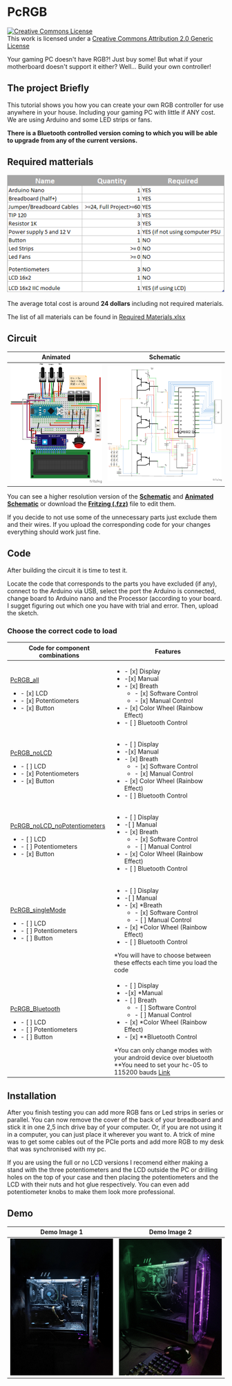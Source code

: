 # PcRGB
<a rel="license" href="http://creativecommons.org/licenses/by/2.0/"><img alt="Creative Commons License" style="border-width:0" src="https://i.creativecommons.org/l/by/2.0/88x31.png" /></a><br />This work is licensed under a <a rel="license" href="http://creativecommons.org/licenses/by/2.0/">Creative Commons Attribution 2.0 Generic License</a>

Your gaming PC doesn't have RGB?! Just buy some! But what if your motherboard doesn't support it either? Well... Build your own controller!

## The project Briefly 
This tutorial shows you how you can create your own RGB controller for use anywhere in your house. Including your gaming PC with little if ANY cost.
We are using Arduino and some LED strips or fans.

**There is a Bluetooth controlled version coming to which you will be able to upgrade from any of the current versions.**

## Required matterials
![ListOfMaterials](Images/Reuired%20Materials.png)

The average total cost is around **24 dollars** including not required materials.

The list of all materials can be found in [Required Materials.xlsx][MaterialList]

## Circuit
**Animated**|**Schematic**  
------------|-------------
![GraphicalConnection](Images/Schematics_graphical.png)|![ScematicConnection](Images/Schematics_schem.png)

You can see a higher resolution version of the [**Schematic**][schem] and [**Animated Schematic**][schemAnim] or download the [**Fritzing (.fzz)**][Fritzing] file to edit them.

If you decide to not use some of the unnecessary parts just exclude them and their wires. If you upload the corresponding code for your changes everything should work just fine.

## Code 
After building the circuit it is time to test it.

Locate the code that corresponds to the parts you have excluded (if any), connect to the Arduino via USB, select the port the Arduino is connected, change board to Arduino nano and the Processor (according to your board. I sugget figuring out which one you have with trial and error. Then, upload the sketch.

### Choose the correct code to load
| Code for component combinations | Features |
| -----|----- |
| [PcRGB_all][codeall]<ul><li>- [x] LCD</li><li>- [x] Potentiometers</li><li>- [x] Button</li></ul> | <ul><li>- [x] Display</li><li>-[x] Manual</li><li>- [x] Breath<ul><li>- [x] Software Control</li><li>- [x] Manual Control</li></ul></li><li>- [x] Color Wheel (Rainbow Effect)</li><li>- [ ] Bluetooth Control</li></ul> |
| [PcRGB_noLCD][codenoLCD]<ul><li>- [ ] LCD</li><li>- [x] Potentiometers</li><li>- [x] Button</li></ul>| <ul><li>- [ ] Display</li><li>-[x] Manual</li><li>- [x] Breath<ul><li>- [x] Software Control</li><li>- [x] Manual Control</li></ul></li><li>- [x] Color Wheel (Rainbow Effect)</li><li>- [ ] Bluetooth Control</li></ul> |
| [PcRGB_noLCD_noPotentiometers][codenoLCDnoP]<ul><li>- [ ] LCD</li><li>- [ ] Potentiometers</li><li>- [x] Button</li></ul> | <ul><li>- [ ] Display</li><li>-[ ] Manual</li><li>- [x] Breath<ul><li>- [x] Software Control</li><li>- [ ] Manual Control</li></ul></li><li>- [x] Color Wheel (Rainbow Effect)</li><li>- [ ] Bluetooth Control</li></ul> |
| [PcRGB_singleMode][codesingle]<ul><li>- [ ] LCD</li><li>- [ ] Potentiometers</li><li>- [ ] Button</li></ul> | <ul><li>- [ ] Display</li><li>-[ ] Manual</li><li>- [x] \*Breath<ul><li>- [x] Software Control</li><li>- [ ] Manual Control</li></ul></li><li>- [x] \*Color Wheel (Rainbow Effect)</li><li>- [ ] Bluetooth Control</ul> \*You will have to choose between these effects each time you load the code |
| [PcRGB_Bluetooth][codebluetooth]<ul><li>- [ ] LCD</li><li>- [ ] Potentiometers</li><li>- [ ] Button</li></ul> | <ul><li>- [ ] Display</li><li>-[x] \*Manual</li><li>- [ ] Breath<ul><li>- [ ] Software Control</li><li>- [ ] Manual Control</li></ul></li><li>- [x] \*Color Wheel (Rainbow Effect)</li><li>- [x] \**Bluetooth Control</li></ul>\*You can only change modes with your android device over bluetooth<br/>\**You need to set your hc-05 to 115200 bauds [Link][changebaudrate]|

## Installation
After you finish testing you can add more RGB fans or Led strips in series or parallel. You can now remove the cover of the back of your breadboard and stick it in one 2,5 inch drive bay of your computer. Or, if you are not using it in a computer, you can just place it wherever you want to. A trick of mine was to get some cables out of the PCIe ports and add more RGB to my desk that was synchronised with my pc. 

If you are using the full or no LCD versions I recomend either making a stand with the three potentiometers and the LCD outside the PC or drilling holes on the top of your case and then placing the potentiometers and the LCD with their nuts and hot glue respectively. You can even add potentiometer knobs to make them look more professional.

## Demo
**Demo Image 1**|**Demo Image 2**  
------------|-------------
![GraphicalConnection](Images/Demo/PC_Demo_Side1.jpg)|![ScematicConnection](Images/Demo/PC_Demo_Side4.jpg)


[MaterialList]: <https://github.com/nickiliopoulosedu/PcRGB/raw/main/Required%20Materials.xlsx>
[schem]: <https://github.com/nickiliopoulosedu/PcRGB/raw/main/Images/Schematics_schem.png>
[schemAnim]: <https://github.com/nickiliopoulosedu/PcRGB/raw/main/Images/Schematics_graphical.png>
[Fritzing]: <https://github.com/nickiliopoulosedu/PcRGB/raw/main/Fritzing/Schematics.fzz>
[codeall]: <https://github.com/nickiliopoulosedu/PcRGB/tree/main/Code/Arduino/PcRGB_all>
[codenoLCD]: <https://github.com/nickiliopoulosedu/PcRGB/tree/main/Code/Arduino/PcRGB_noLCD>
[codenoLCDnoP]: <https://github.com/nickiliopoulosedu/PcRGB/tree/main/Code/Arduino/PcRGB_noLCD_noPotentiometers>
[codesingle]: <https://github.com/nickiliopoulosedu/PcRGB/tree/main/Code/Arduino/PcRGB_singleMode>
[codebluetooth]: <https://github.com/nickiliopoulosedu/PcRGB/tree/main/Code/Arduino/PcRGB_bluetooth>
[changebaudrate]: <https://www.youtube.com/watch?v=EHljQ0Bn3Dk&ab_channel=DPVTECHNOLOGY>
